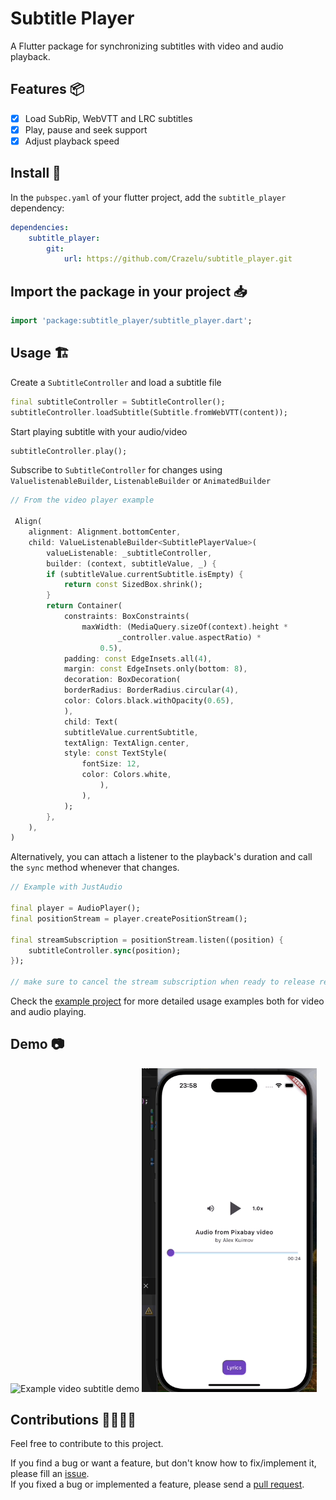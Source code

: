 # Subtitle Player
A Flutter package for synchronizing subtitles with video and audio playback.

## Features 📦

- [x] Load SubRip, WebVTT and LRC subtitles
- [x] Play, pause and seek support
- [x] Adjust playback speed

## Install 🚀

In the `pubspec.yaml` of your flutter project, add the `subtitle_player` dependency:

```yaml
dependencies:
    subtitle_player:
        git:
            url: https://github.com/Crazelu/subtitle_player.git
```

## Import the package in your project 📥

```dart
import 'package:subtitle_player/subtitle_player.dart';
```

## Usage 🏗️

Create a `SubtitleController` and load a subtitle file

```dart
final subtitleController = SubtitleController();
subtitleController.loadSubtitle(Subtitle.fromWebVTT(content));
```

Start playing subtitle with your audio/video

```dart
subtitleController.play();
```

Subscribe to `SubtitleController` for changes using `ValuelistenableBuilder`, `ListenableBuilder` or `AnimatedBuilder`

```dart
// From the video player example

 Align(
    alignment: Alignment.bottomCenter,
    child: ValueListenableBuilder<SubtitlePlayerValue>(
        valueListenable: _subtitleController,
        builder: (context, subtitleValue, _) {
        if (subtitleValue.currentSubtitle.isEmpty) {
            return const SizedBox.shrink();
        }
        return Container(
            constraints: BoxConstraints(
                maxWidth: (MediaQuery.sizeOf(context).height *
                        _controller.value.aspectRatio) *
                    0.5),
            padding: const EdgeInsets.all(4),
            margin: const EdgeInsets.only(bottom: 8),
            decoration: BoxDecoration(
            borderRadius: BorderRadius.circular(4),
            color: Colors.black.withOpacity(0.65),
            ),
            child: Text(
            subtitleValue.currentSubtitle,
            textAlign: TextAlign.center,
            style: const TextStyle(
                fontSize: 12,
                color: Colors.white,
                    ),
                ),
            );
        },
    ),
)
```

Alternatively, you can attach a listener to the playback's duration and call the `sync` method whenever that changes.

```dart
// Example with JustAudio

final player = AudioPlayer();
final positionStream = player.createPositionStream();

final streamSubscription = positionStream.listen((position) {
    subtitleController.sync(position);
});

// make sure to cancel the stream subscription when ready to release resources
```

Check the [example project](https://github.com/Crazelu/subtitle_player/tree/main/example) for more detailed usage examples both for video and audio playing.

## Demo 📷

<img src="https://raw.githubusercontent.com/Crazelu/subtitle_player/main/demos/video-player-demo.gif" width="280" alt="Example video subtitle demo"> <img src="https://raw.githubusercontent.com/Crazelu/subtitle_player/main/demos/audio-player-demo.gif" width="280" alt="Example live lyrics demo">

## Contributions 🫱🏾‍🫲🏼

Feel free to contribute to this project.

If you find a bug or want a feature, but don't know how to fix/implement it, please fill an [issue](https://github.com/Crazelu/subtitle_player/issues).  
If you fixed a bug or implemented a feature, please send a [pull request](https://github.com/Crazelu/subtitle_player/pulls).